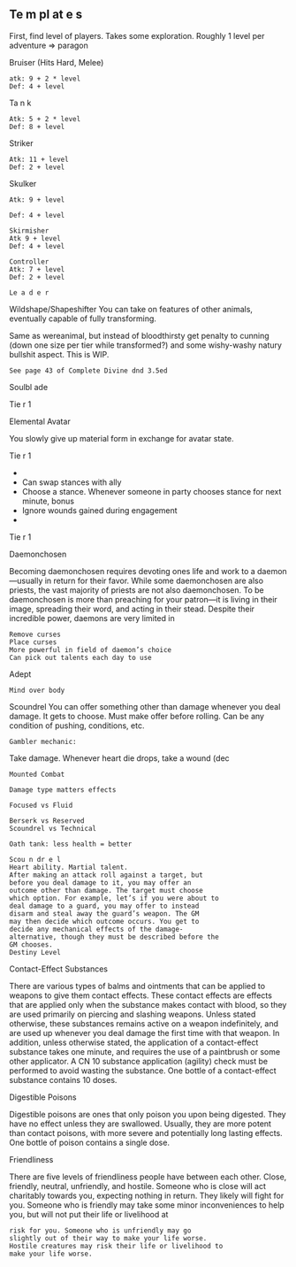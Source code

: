 ## Te m pl at e s

First, find level of players. Takes some
exploration. Roughly 1 level per adventure =>
paragon

Bruiser (Hits Hard, Melee)

```
atk: 9 + 2 * level
Def: 4 + level
```

Ta n k

```
Atk: 5 + 2 * level
Def: 8 + level
```

Striker

```
Atk: 11 + level
Def: 2 + level
```

Skulker

```
Atk: 9 + level
```

```
Def: 4 + level
```

```
Skirmisher
Atk 9 + level
Def: 4 + level
```

```
Controller
Atk: 7 + level
Def: 2 + level
```

```
Le a d e r
```

Wildshape/Shapeshifter
You can take on features of other animals,
eventually capable of fully transforming.

Same as wereanimal, but instead of bloodthirsty
get penalty to cunning (down one size per tier while
transformed?) and some wishy-washy natury bullshit
aspect. This is WIP.

```
See page 43 of Complete Divine dnd 3.5ed
```

Soulbl ade

Tie r 1

Elemental Avatar

You slowly give up material form in exchange
for avatar state.

Tie r 1

-
- Can swap stances with ally
- Choose a stance. Whenever someone in party
  chooses stance for next minute, bonus
- Ignore wounds gained during engagement
-

Tie r 1

Daemonchosen

Becoming daemonchosen requires devoting ones
life and work to a daemon—usually in return for
their favor. While some daemonchosen are also
priests, the vast majority of priests are not also
daemonchosen. To be daemonchosen is more than
preaching for your patron—it is living in their image,
spreading their word, and acting in their stead.
Despite their incredible power, daemons are very
limited in

```
Remove curses
Place curses
More powerful in field of daemon’s choice
Can pick out talents each day to use
```

Adept

```
Mind over body
```

Scoundrel
You can offer something other than damage
whenever you deal damage. It gets to choose. Must
make offer before rolling. Can be any condition of
pushing, conditions, etc.

```
Gambler mechanic:
```

Take damage. Whenever heart die drops, take a
wound (dec

```
Mounted Combat
```

```
Damage type matters effects
```

```
Focused vs Fluid
```

```
Berserk vs Reserved
Scoundrel vs Technical
```

```
Oath tank: less health = better
```

```
Scou n dr e l
Heart ability. Martial talent.
After making an attack roll against a target, but
before you deal damage to it, you may offer an
outcome other than damage. The target must choose
which option. For example, let’s if you were about to
deal damage to a guard, you may offer to instead
disarm and steal away the guard’s weapon. The GM
may then decide which outcome occurs. You get to
decide any mechanical effects of the damage-
alternative, though they must be described before the
GM chooses.
Destiny Level
```

Contact-Effect Substances

There are various types of balms and ointments
that can be applied to weapons to give them contact
effects. These contact effects are effects that are
applied only when the substance makes contact with
blood, so they are used primarily on piercing and
slashing weapons.
Unless stated otherwise, these substances
remains active on a weapon indefinitely, and are
used up whenever you deal damage the first time
with that weapon.
In addition, unless otherwise stated, the
application of a contact-effect substance takes one
minute, and requires the use of a paintbrush or some
other applicator. A CN 10 substance application
(agility) check must be performed to avoid wasting
the substance.
One bottle of a contact-effect substance contains
10 doses.

Digestible Poisons

Digestible poisons are ones that only poison you
upon being digested. They have no effect unless they
are swallowed. Usually, they are more potent than
contact poisons, with more severe and potentially
long lasting effects.
One bottle of poison contains a single dose.

Friendliness

There are five levels of friendliness people have
between each other. Close, friendly, neutral,
unfriendly, and hostile. Someone who is close will
act charitably towards you, expecting nothing in
return. They likely will fight for you. Someone who
is friendly may take some minor inconveniences to
help you, but will not put their life or livelihood at

```
risk for you. Someone who is unfriendly may go
slightly out of their way to make your life worse.
Hostile creatures may risk their life or livelihood to
make your life worse.
```